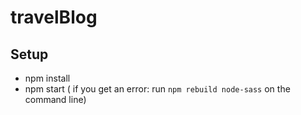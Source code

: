 # travelBlog
## Setup
- npm install
- npm start ( if you get an error: run `npm rebuild node-sass` on the command line)
